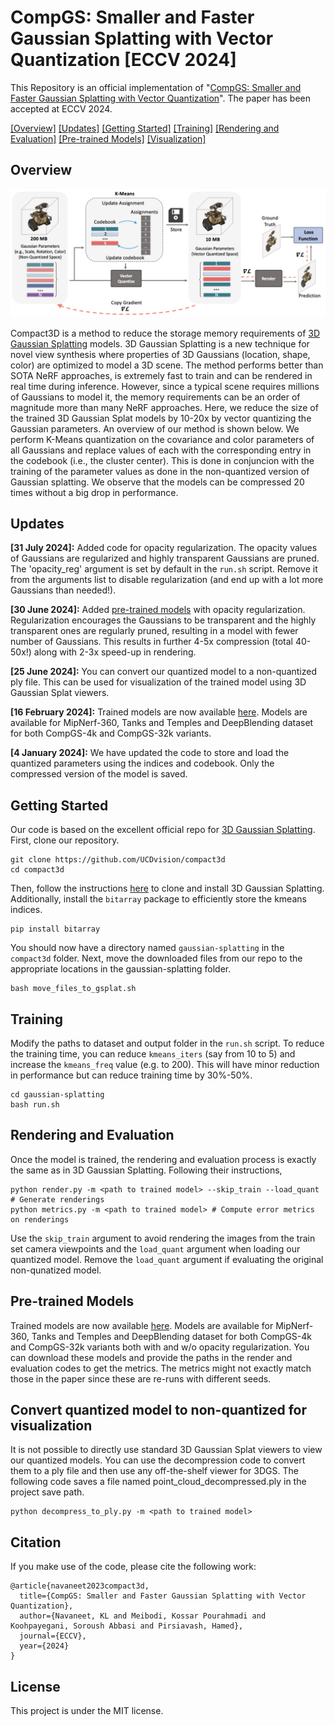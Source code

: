 # CompGS: Smaller and Faster Gaussian Splatting with Vector Quantization [ECCV 2024]

This Repository is an official implementation of "[CompGS: Smaller and Faster Gaussian Splatting with Vector Quantization](https://arxiv.org/abs/2311.18159)". The paper has been accepted at ECCV 2024. 

[[Overview]](#overview) [[Updates]](#updates) [[Getting Started]](#getting-started) [[Training]](#training) [[Rendering and Evaluation]](#rendering-and-evaluation) [[Pre-trained Models]](#pre-trained-models) [[Visualization]](#convert-quantized-model-to-non-quantized-for-visualization)

## Overview

![](teaser_new.png)

Compact3D is a method to reduce the storage memory requirements of [3D Gaussian Splatting](https://repo-sam.inria.fr/fungraph/3d-gaussian-splatting/) models. 3D Gaussian Splatting is a new technique for novel view synthesis where properties of 3D Gaussians (location, shape, color) are optimized to model a 3D scene. The method performs better than SOTA NeRF approaches, is extremely fast to train and can be rendered in real time during inference. However, since a typical scene requires millions of Gaussians to model it, the memory requirements can be an order of magnitude more than many NeRF approaches. Here, we reduce the size of the trained 3D Gaussian Splat models by 10-20x by vector quantizing the Gaussian parameters. An overview of our method is shown below. We perform K-Means quantization on the covariance and color parameters of all Gaussians and replace values of each with the corresponding entry in the codebook (i.e., the cluster center). This is done in conjuncion with the training of the parameter values as done in the non-quantized version of Gaussian splatting. We observe that the models can be compressed 20 times without a big drop in performance. 

## Updates
**[31 July 2024]:** Added code for opacity regularization. The opacity values of Gaussians are regularized and highly transparent Gaussians are pruned. The 'opacity_reg' argument is set by default in the ``run.sh`` script. Remove it from the arguments list to disable regularization (and end up with a lot more Gaussians than needed!).

**[30 June 2024]:** Added [pre-trained models](https://drive.google.com/drive/folders/1t3w_hjJlkX3Zxa8Wh0OKhlvbAHY02GB0?usp=sharing) with opacity regularization. Regularization encourages the Gaussians to be transparent and the highly transparent ones are regularly pruned, resulting in a model with fewer number of Gaussians. This results in further 4-5x compression (total 40-50x!) along with 2-3x speed-up in rendering. 

**[25 June 2024]:** You can convert our quantized model to a non-quantized ply file. This can be used for visualization of the trained model using 3D Gaussian Splat viewers.  

**[16 February 2024]:** Trained models are now available [here](https://drive.google.com/drive/folders/14WVjkqmkhbJQ-IEM_Un0YTTiB2jKJqQD?usp=sharing). Models are available for MipNerf-360, Tanks and Temples and DeepBlending dataset for both CompGS-4k and CompGS-32k variants. 

**[4 January 2024]:** We have updated the code to store and load the quantized parameters using the indices and codebook. Only the compressed version of the model is saved.  

## Getting Started 

Our code is based on the excellent official repo for [3D Gaussian Splatting](https://github.com/graphdeco-inria/gaussian-splatting/tree/main). First, clone our repository. 
```shell
git clone https://github.com/UCDvision/compact3d
cd compact3d
```
Then, follow the instructions [here](https://github.com/graphdeco-inria/gaussian-splatting/tree/main) to clone and install 3D Gaussian Splatting. Additionally, install the ``bitarray`` package to efficiently store the kmeans indices. 
```shell
pip install bitarray
```
You should now have a directory named ```gaussian-splatting``` in the ```compact3d``` folder. Next, move the downloaded files from our repo to the appropriate locations in the gaussian-splatting folder.
```shell
bash move_files_to_gsplat.sh
```

## Training

Modify the paths to dataset and output folder in the ```run.sh``` script. To reduce the training time, you can reduce ```kmeans_iters``` (say from 10 to 5) and increase the ```kmeans_freq``` value (e.g. to 200). This will have minor reduction in performance but can reduce training time by 30%-50%. 
```shell
cd gaussian-splatting
bash run.sh
```

## Rendering and Evaluation

Once the model is trained, the rendering and evaluation process is exactly the same as in 3D Gaussian Splatting. Following their instructions,
```shell
python render.py -m <path to trained model> --skip_train --load_quant # Generate renderings
python metrics.py -m <path to trained model> # Compute error metrics on renderings
```
Use the ```skip_train``` argument to avoid rendering the images from the train set camera viewpoints and the ```load_quant``` argument when loading our quantized model. Remove the ```load_quant``` argument if evaluating the original non-qunatized model.  

## Pre-trained Models
Trained models are now available [here](https://drive.google.com/drive/folders/14WVjkqmkhbJQ-IEM_Un0YTTiB2jKJqQD?usp=sharing). Models are available for MipNerf-360, Tanks and Temples and DeepBlending dataset for both CompGS-4k and CompGS-32k variants both with and w/o opacity regularization. You can download these models and provide the paths in the render and evaluation codes to get the metrics. The metrics might not exactly match those in the paper since these are re-runs with different seeds.

## Convert quantized model to non-quantized for visualization
It is not possible to directly use standard 3D Gaussian Splat viewers to view our quantized models. You can use the decompression code to convert them to a ply file and then use any off-the-shelf viewer for 3DGS. The following code saves a file named point_cloud_decompressed.ply in the project save path.  
```shell
python decompress_to_ply.py -m <path to trained model> 
```

## Citation

If you make use of the code, please cite the following work:
```
@article{navaneet2023compact3d,
  title={CompGS: Smaller and Faster Gaussian Splatting with Vector Quantization},
  author={Navaneet, KL and Meibodi, Kossar Pourahmadi and Koohpayegani, Soroush Abbasi and Pirsiavash, Hamed},
  journal={ECCV},
  year={2024}
}
```

## License

This project is under the MIT license.
